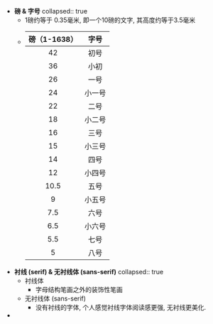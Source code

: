 - **磅 & 字号**
  collapsed:: true
  - 1磅约等于 0.35毫米, 即一个10磅的文字, 其高度约等于3.5毫米
  - | **磅（1-1638）** | **字号** |
    | :--------------: | :------: |
    | 42               | 初号     |
    | 36               | 小初     |
    | 26               | 一号     |
    | 24               | 小一号   |
    | 22               | 二号     |
    | 18               | 小二号   |
    | 16               | 三号     |
    | 15               | 小三号   |
    | 14               | 四号     |
    | 12               | 小四号   |
    | 10.5             | 五号     |
    | 9                | 小五号   |
    | 7.5              | 六号     |
    | 6.5              | 小六号   |
    | 5.5              | 七号     |
    | 5                | 八号     |
- **衬线 (serif) & 无衬线体 (sans-serif)**
  collapsed:: true
  - 衬线体
    - 字母结构笔画之外的装饰性笔画
  - 无衬线体 (sans-serif)
    - 没有衬线的字体, 个人感觉衬线字体阅读感更强, 无衬线更美化.
-